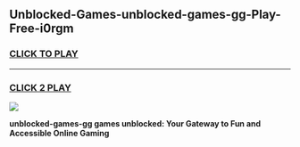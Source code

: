 
## Unblocked-Games-unblocked-games-gg-Play-Free-i0rgm
<h3>
<a href="https://premium76.site?title=unblocked-games-gg&ref=19M">CLICK TO PLAY</a></h3>
<hr>

<h3>
<a href="https://premium76.site?title=unblocked-games-gg&ref=19M">CLICK 2 PLAY</a>
  
</h3>

<a href="https://premium76.site?title=unblocked-games-gg&ref=19M"><img src="https://clearcache.store/games.png"></a>


**unblocked-games-gg games unblocked: Your Gateway to Fun and Accessible Online Gaming**
